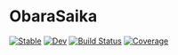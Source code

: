 # ObaraSaika

[![Stable](https://img.shields.io/badge/docs-stable-blue.svg)](https://berquist.github.io/ObaraSaika.jl/stable)
[![Dev](https://img.shields.io/badge/docs-dev-blue.svg)](https://berquist.github.io/ObaraSaika.jl/dev)
[![Build Status](https://github.com/berquist/ObaraSaika.jl/workflows/CI/badge.svg)](https://github.com/berquist/ObaraSaika.jl/actions)
[![Coverage](https://codecov.io/gh/berquist/ObaraSaika.jl/branch/master/graph/badge.svg)](https://codecov.io/gh/berquist/ObaraSaika.jl)
